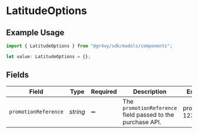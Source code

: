# LatitudeOptions

## Example Usage

```typescript
import { LatitudeOptions } from "@gr4vy/sdk/models/components";

let value: LatitudeOptions = {};
```

## Fields

| Field                                                      | Type                                                       | Required                                                   | Description                                                | Example                                                    |
| ---------------------------------------------------------- | ---------------------------------------------------------- | ---------------------------------------------------------- | ---------------------------------------------------------- | ---------------------------------------------------------- |
| `promotionReference`                                       | *string*                                                   | :heavy_minus_sign:                                         | The `promotionReference` field passed to the purchase API. | promotion-123                                              |